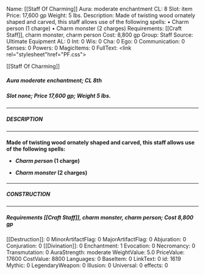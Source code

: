 Name: [[Staff Of Charming]]
Aura: moderate enchantment
CL: 8
Slot: item
Price: 17,600 gp
Weight: 5 lbs.
Description: Made of twisting wood ornately shaped and carved, this staff allows use of the following spells: • Charm person (1 charge) • Charm monster (2 charges)
Requirements: [[Craft Staff]], charm monster, charm person
Cost: 8,800 gp
Group: Staff
Source: Ultimate Equipment
AL: 0
Int: 0
Wis: 0
Cha: 0
Ego: 0
Communication: 0
Senses: 0
Powers: 0
MagicItems: 0
FullText: <link rel="stylesheet"href="PF.css"><div class="heading"><p class="alignleft">[[Staff Of Charming]]</p><div style="clear: both;"></div></div><div><h5><b>Aura </b>moderate enchantment; <b>CL </b>8th</h5><h5><b>Slot </b>none; <b>Price </b>17,600 gp; <b>Weight </b>5 lbs.</h5></div><hr/><div><h5><b>DESCRIPTION</b></h5></div><hr/><div><h4><p>Made of twisting wood ornately shaped and carved, this staff allows use of the following spells: </p><p><ul><li> <i>Charm person</i> (1 charge) </p><p><li> <i>Charm monster</i> (2 charges)</ul></p></h4></div><hr/><div><h5><b>CONSTRUCTION</b></h5></div><hr/><div><h5><b>Requirements </b>[[Craft Staff]], <i>charm monster</i>, <i>charm person</i>; <b>Cost </b>8,800 gp</h5></div>
[[Destruction]]: 0
MinorArtifactFlag: 0
MajorArtifactFlag: 0
Abjuration: 0
Conjuration: 0
[[Divination]]: 0
Enchantment: 1
Evocation: 0
Necromancy: 0
Transmutation: 0
AuraStrength: moderate
WeightValue: 5.0
PriceValue: 17600
CostValue: 8800
Languages: 0
BaseItem: 0
LinkText: 0
id: 1619
Mythic: 0
LegendaryWeapon: 0
Illusion: 0
Universal: 0
effects: 0
